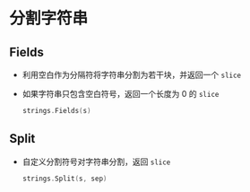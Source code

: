 # 分割字符串

## Fields

+ 利用空白作为分隔符将字符串分割为若干块，并返回一个 `slice`
+ 如果字符串只包含空白符号，返回一个长度为 0 的 `slice`

  ```go
  strings.Fields(s)
  ```

## Split

+ 自定义分割符号对字符串分割，返回 `slice`

  ```go
  strings.Split(s, sep)
  ```
